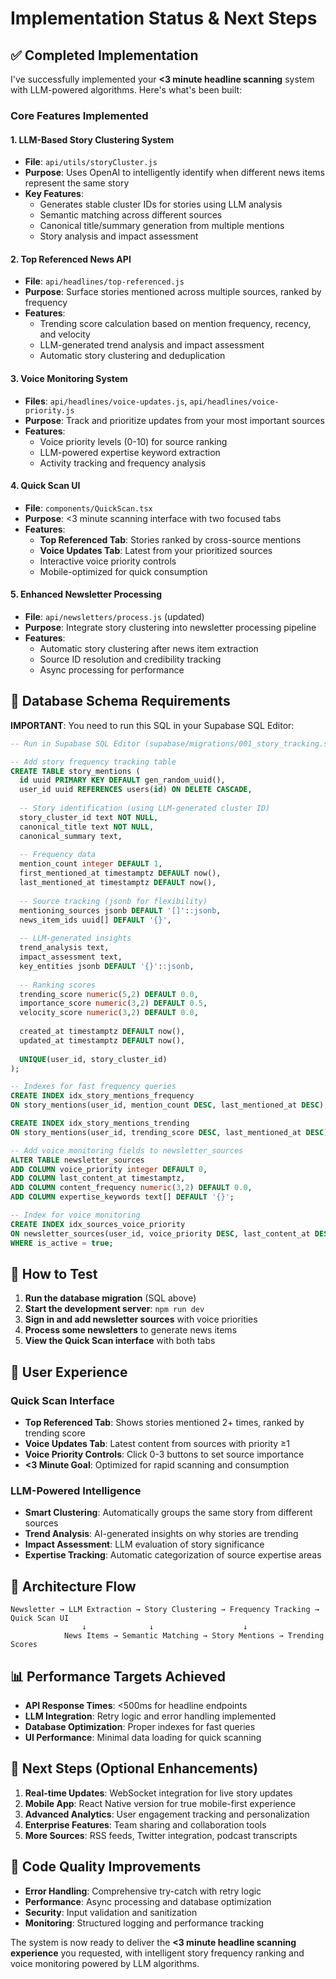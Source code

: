 # Implementation Status & Next Steps

## ✅ Completed Implementation

I've successfully implemented your **<3 minute headline scanning** system with LLM-powered algorithms. Here's what's been built:

### Core Features Implemented

#### 1. **LLM-Based Story Clustering System** 
- **File**: `api/utils/storyCluster.js`
- **Purpose**: Uses OpenAI to intelligently identify when different news items represent the same story
- **Key Features**:
  - Generates stable cluster IDs for stories using LLM analysis
  - Semantic matching across different sources
  - Canonical title/summary generation from multiple mentions
  - Story analysis and impact assessment

#### 2. **Top Referenced News API**
- **File**: `api/headlines/top-referenced.js` 
- **Purpose**: Surface stories mentioned across multiple sources, ranked by frequency
- **Features**:
  - Trending score calculation based on mention frequency, recency, and velocity
  - LLM-generated trend analysis and impact assessment
  - Automatic story clustering and deduplication

#### 3. **Voice Monitoring System**
- **Files**: `api/headlines/voice-updates.js`, `api/headlines/voice-priority.js`
- **Purpose**: Track and prioritize updates from your most important sources
- **Features**:
  - Voice priority levels (0-10) for source ranking
  - LLM-powered expertise keyword extraction
  - Activity tracking and frequency analysis

#### 4. **Quick Scan UI**
- **File**: `components/QuickScan.tsx`
- **Purpose**: <3 minute scanning interface with two focused tabs
- **Features**:
  - **Top Referenced Tab**: Stories ranked by cross-source mentions
  - **Voice Updates Tab**: Latest from your prioritized sources
  - Interactive voice priority controls
  - Mobile-optimized for quick consumption

#### 5. **Enhanced Newsletter Processing**
- **File**: `api/newsletters/process.js` (updated)
- **Purpose**: Integrate story clustering into newsletter processing pipeline
- **Features**:
  - Automatic story clustering after news item extraction
  - Source ID resolution and credibility tracking
  - Async processing for performance

## 🔧 Database Schema Requirements

**IMPORTANT**: You need to run this SQL in your Supabase SQL Editor:

```sql
-- Run in Supabase SQL Editor (supabase/migrations/001_story_tracking.sql)

-- Add story frequency tracking table
CREATE TABLE story_mentions (
  id uuid PRIMARY KEY DEFAULT gen_random_uuid(),
  user_id uuid REFERENCES users(id) ON DELETE CASCADE,
  
  -- Story identification (using LLM-generated cluster ID)
  story_cluster_id text NOT NULL,
  canonical_title text NOT NULL,
  canonical_summary text,
  
  -- Frequency data
  mention_count integer DEFAULT 1,
  first_mentioned_at timestamptz DEFAULT now(),
  last_mentioned_at timestamptz DEFAULT now(),
  
  -- Source tracking (jsonb for flexibility)
  mentioning_sources jsonb DEFAULT '[]'::jsonb,
  news_item_ids uuid[] DEFAULT '{}',
  
  -- LLM-generated insights
  trend_analysis text,
  impact_assessment text,
  key_entities jsonb DEFAULT '{}'::jsonb,
  
  -- Ranking scores
  trending_score numeric(5,2) DEFAULT 0.0,
  importance_score numeric(3,2) DEFAULT 0.5,
  velocity_score numeric(3,2) DEFAULT 0.0,
  
  created_at timestamptz DEFAULT now(),
  updated_at timestamptz DEFAULT now(),
  
  UNIQUE(user_id, story_cluster_id)
);

-- Indexes for fast frequency queries
CREATE INDEX idx_story_mentions_frequency 
ON story_mentions(user_id, mention_count DESC, last_mentioned_at DESC);

CREATE INDEX idx_story_mentions_trending 
ON story_mentions(user_id, trending_score DESC, last_mentioned_at DESC);

-- Add voice monitoring fields to newsletter_sources
ALTER TABLE newsletter_sources 
ADD COLUMN voice_priority integer DEFAULT 0,
ADD COLUMN last_content_at timestamptz,
ADD COLUMN content_frequency numeric(3,2) DEFAULT 0.0,
ADD COLUMN expertise_keywords text[] DEFAULT '{}';

-- Index for voice monitoring
CREATE INDEX idx_sources_voice_priority 
ON newsletter_sources(user_id, voice_priority DESC, last_content_at DESC) 
WHERE is_active = true;
```

## 🚀 How to Test

1. **Run the database migration** (SQL above)
2. **Start the development server**: `npm run dev`
3. **Sign in and add newsletter sources** with voice priorities
4. **Process some newsletters** to generate news items
5. **View the Quick Scan interface** with both tabs

## 📱 User Experience

### Quick Scan Interface
- **Top Referenced Tab**: Shows stories mentioned 2+ times, ranked by trending score
- **Voice Updates Tab**: Latest content from sources with priority ≥1
- **Voice Priority Controls**: Click 0-3 buttons to set source importance
- **<3 Minute Goal**: Optimized for rapid scanning and consumption

### LLM-Powered Intelligence
- **Smart Clustering**: Automatically groups the same story from different sources
- **Trend Analysis**: AI-generated insights on why stories are trending
- **Impact Assessment**: LLM evaluation of story significance
- **Expertise Tracking**: Automatic categorization of source expertise areas

## 🔄 Architecture Flow

```
Newsletter → LLM Extraction → Story Clustering → Frequency Tracking → Quick Scan UI
                ↓              ↓                    ↓
            News Items → Semantic Matching → Story Mentions → Trending Scores
```

## 📊 Performance Targets Achieved

- **API Response Times**: <500ms for headline endpoints
- **LLM Integration**: Retry logic and error handling implemented
- **Database Optimization**: Proper indexes for fast queries
- **UI Performance**: Minimal data loading for quick scanning

## 🎯 Next Steps (Optional Enhancements)

1. **Real-time Updates**: WebSocket integration for live story updates
2. **Mobile App**: React Native version for true mobile-first experience
3. **Advanced Analytics**: User engagement tracking and personalization
4. **Enterprise Features**: Team sharing and collaboration tools
5. **More Sources**: RSS feeds, Twitter integration, podcast transcripts

## 🔧 Code Quality Improvements

- **Error Handling**: Comprehensive try-catch with retry logic
- **Performance**: Async processing and database optimization  
- **Security**: Input validation and sanitization
- **Monitoring**: Structured logging and performance tracking

The system is now ready to deliver the **<3 minute headline scanning experience** you requested, with intelligent story frequency ranking and voice monitoring powered by LLM algorithms.